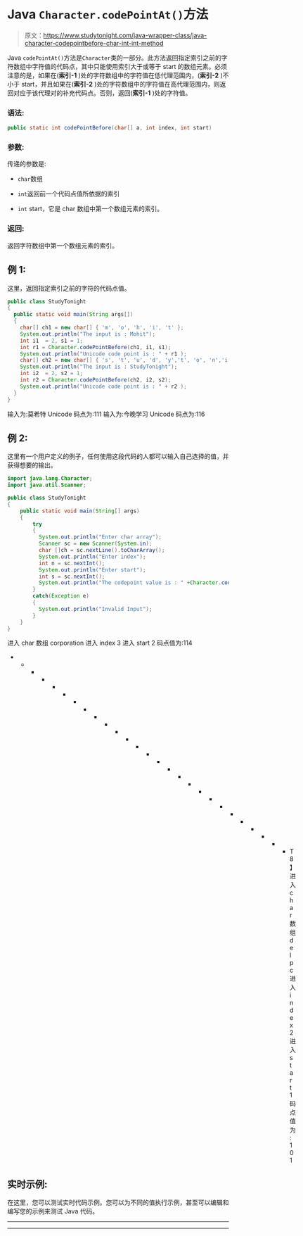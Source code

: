 # Java `Character.codePointAt()`方法

> 原文：<https://www.studytonight.com/java-wrapper-class/java-character-codepointbefore-char-int-int-method>

Java `codePointAt()`方法是`Character`类的一部分。此方法返回指定索引之前的字符数组中字符值的代码点，其中只能使用索引大于或等于 start 的数组元素。必须注意的是，如果在(**索引-1** )处的字符数组中的字符值在低代理范围内，(**索引-2** )不小于 start，并且如果在(**索引-2** )处的字符数组中的字符值在高代理范围内，则返回对应于该代理对的补充代码点。否则，返回(**索引-1** )处的字符值。

### 语法:

```java
public static int codePointBefore(char[] a, int index, int start) 
```

### 参数:

传递的参数是:

*   `char`数组

*   `int`返回前一个代码点值所依据的索引

*   `int` start，它是 char 数组中第一个数组元素的索引。

### 返回:

返回字符数组中第一个数组元素的索引。

## 例 1:

这里，返回指定索引之前的字符的代码点值。

```java
public class StudyTonight
{  
  public static void main(String args[])
  {  
    char[] ch1 = new char[] { 'm', 'o', 'h', 'i', 't' };  
    System.out.println("The input is : Mohit");  
    int i1  = 2, s1 = 1;  
    int r1 = Character.codePointBefore(ch1, i1, s1);  
    System.out.println("Unicode code point is : " + r1 );  
    char[] ch2 = new char[] { 's', 't', 'u', 'd', 'y','t', 'o', 'n','i','g','h','t' };  
    System.out.println("The input is : StudyTonight");  
    int i2  = 2, s2 = 1;  
    int r2 = Character.codePointBefore(ch2, i2, s2);  
    System.out.println("Unicode code point is : " + r2 ); 
  }
}
```

输入为:莫希特
Unicode 码点为:111
输入为:今晚学习
Unicode 码点为:116

## 例 2:

这里有一个用户定义的例子，任何使用这段代码的人都可以输入自己选择的值，并获得想要的输出。

```java
import java.lang.Character;
import java.util.Scanner;

public class StudyTonight
{  
    public static void main(String[] args) 
    {  
        try
        {
          System.out.println("Enter char array");
          Scanner sc = new Scanner(System.in);
          char []ch = sc.nextLine().toCharArray();
          System.out.println("Enter index");
          int n = sc.nextInt();
          System.out.println("Enter start");
          int s = sc.nextInt();
          System.out.println("The codepoint value is : " +Character.codePointBefore(ch,n,s));  
        }
        catch(Exception e)
        {
          System.out.println("Invalid Input");
        }
    }  
}
```

进入 char 数组
corporation
进入 index
3
进入 start
2
码点值为:114
* * * * * * * * * * * * * * * * * * * * * * * * * * * T8】进入 char 数组
delpc
进入 index
2
进入 start
1
码点值为:101

## 实时示例:

在这里，您可以测试实时代码示例。您可以为不同的值执行示例，甚至可以编辑和编写您的示例来测试 Java 代码。

* * *

* * *